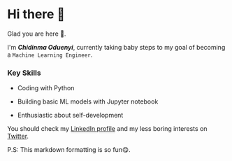 # Hi there 👋

Glad you are here 🤗. 

I'm ***Chidinma Oduenyi***,  currently taking baby steps to my goal of becoming a `Machine Learning Engineer`.

### Key Skills

* Coding with Python

* Building basic ML models with Jupyter notebook

* Enthusiastic about self-development

You should check my [LinkedIn profile](https://www.linkedin.com/in/chidinmaoduenyi) and my less boring interests on [Twitter](https://twitter.com/Chisequ).



P.S: This markdown formatting is so fun😋.

<!--
**Chisequ/Chisequ** is a ✨ _special_ ✨ repository because its `README.md` (this file) appears on your GitHub profile.

Here are some ideas to get you started:

- 🔭 I’m currently working on ...
- 🌱 I’m currently learning ...
- 👯 I’m looking to collaborate on ...
- 🤔 I’m looking for help with ...
- 💬 Ask me about ...
- 📫 How to reach me: ...
- 😄 Pronouns: ...
- ⚡ Fun fact: ...
-->
